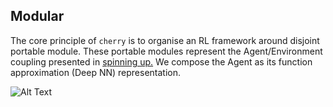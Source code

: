 ## Modular

The core principle of `cherry` is to organise an RL framework around disjoint portable module. These portable modules represent the Agent/Environment coupling presented in [spinning up.](https://spinningup.openai.com/en/latest/spinningup/rl_intro.html#id4) We compose the Agent as its function approximation (Deep NN) representation. 

![Alt Text](https://spinningup.openai.com/en/latest/_images/rl_diagram_transparent_bg.png#right "Agent/Environment")

